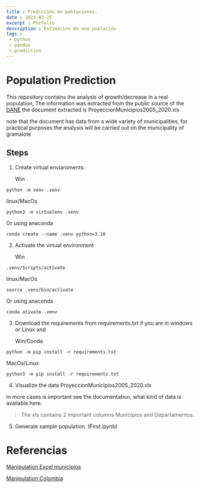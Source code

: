 ```yaml
---
title : Predicción de poblaciones.
date : 2023-02-25
excerpt : Porfolio
description : Estimación de una población
tags :
 - python
 - pandas
 - prediction
---
```


# Population Prediction

This repository contains the analysis of growth/decrease in a real population, The information was extracted from the public source of the [DANE](https://www.dane.gov.co) the document extracted is ProyeccionMunicipios2005_2020.xls


note that the document has data from a wide variety of municipalities, for practical purposes the analysis will be carried out on the municipality of gramalote

## Steps



1. Create virtual enviaroments:

    Win
 ```
 python -m venv .venv
 ```
linux/MacOs
 ```
 python3 -m virtualenv .venv
 ```
Or using anaconda 
 ```
 conda create --name .venv python=3.10
 ```

2. Activate the virtual environment

    Win
 ```
 .venv/Scripts/activate
 ```
 linux/MacOs
 ```
 source .venv/bin/activate
 ```
Or using anaconda 
 ```
 conda ativate .venv
 ```

3. Download the requirements  from requirements.txt if you are in windows or Linux and


    Win/Conda
 ```
 python -m pip install -r requirements.txt
 ```
 MacOs/Linux
 ```
 python3 -m pip install -r requirements.txt
 ```


4. Visualize the data ProyeccionMunicipios2005_2020.xls

In more cases is important see the documentation, what kind of data is available here.

> The xls contains 2 important columns Municipios and Departamentos.

5. Generate sample population. (First.ipynb)



# Referencias
[Manipulation Excel municipios](https://pandas.pydata.org/docs/reference/api/pandas.read_excel.html)

[Manipulation Colombia](https://datosmacro.expansion.com/demografia/poblacion/colombia)